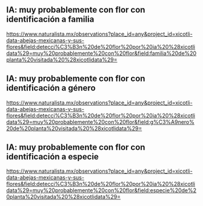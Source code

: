 ## IA: muy probablemente con flor con identificación a familia

https://www.naturalista.mx/observations?place_id=any&project_id=xicotli-data-abejas-mexicanas-y-sus-flores&field:detecci%C3%B3n%20de%20flor%20por%20ia%20%28xicotlidata%29=muy%20probablemente%20con%20flor&field:familia%20de%20planta%20visitada%20%28xicotlidata%29=

## IA: muy probablemente con flor con identificación a género

https://www.naturalista.mx/observations?place_id=any&project_id=xicotli-data-abejas-mexicanas-y-sus-flores&field:detecci%C3%B3n%20de%20flor%20por%20ia%20%28xicotlidata%29=muy%20probablemente%20con%20flor&field:g%C3%A9nero%20de%20planta%20visitada%20%28xicotlidata%29=

## IA: muy probablemente con flor con identificación a especie

https://www.naturalista.mx/observations?place_id=any&project_id=xicotli-data-abejas-mexicanas-y-sus-flores&field:detecci%C3%B3n%20de%20flor%20por%20ia%20%28xicotlidata%29=muy%20probablemente%20con%20flor&field:especie%20de%20planta%20visitada%20%28xicotlidata%29=